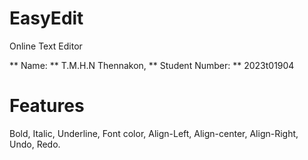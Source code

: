 # EasyEdit
Online Text Editor

** Name: ** T.M.H.N Thennakon,
** Student Number: ** 2023t01904

 # Features 
 Bold,
 Italic,
 Underline,
 Font color,
 Align-Left,
 Align-center,
 Align-Right,
 Undo,
 Redo.
